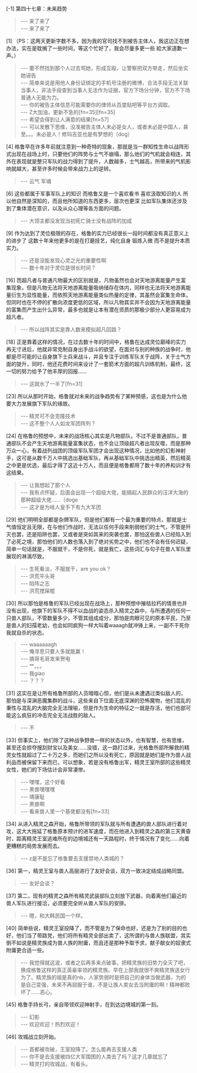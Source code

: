
[-1] 第四十七章：未来趋势
>--- 来了来了<br>
>--- 来了来了<br>

[1] （PS：这两天更新字数不多，因为我的官司找不到被告主体人，我这边正在想办法，实在是耽搁了一些时间，等这个忙好了，我会尽量多更一些 給大家道歉一声。）
>--- 要不然找到那个人过去骂她，形成互殴，让警察把双方带走，然后坐实她诬告<br>
>--- 简单来说是用他人身份证绑定的手机号注册的微博，合法手段无法关联当事人，非法手段查到当事人无法作为证据，官方下场分分钟，官方不下场普通人无能为力。<br>
>--- 你的被告主体信息可能需要你的律师从百度贴吧等平台方调取。<br>
>--- Z大加油，更新不急的[fn=35][fn=35]<br>
>--- 希望会得到让人满意的结果[fn=57]<br>
>--- 可以发散下思维，没准被告主体人未必是女人，或者未必是中国人，甚至。。。未必是人！修玛吉亚也是有梦想的（dog）<br>

[4] 格鲁早在许多年前就注意到一种奇特的现象，那就是当一群知性生命以战阵形式出现在战场上时，只要他们的阵势与士气不崩塌，那么他们的气机就会相连，其外在表现就是整只军队的战力得到了提升，人数越多，士气越高，所带来的气机影响就越大，甚至许多时候会带来战力上的逆转。
>--- 云气 军魂<br>

[6] 这些都属于军事军队上的知识 而格鲁又是一个喜欢看书 喜欢汲取知识的人 所以他自然是深知的，而且他所知道的东西更多，层次也更深 比如军队集体还涉及到了集体潜在意识，以及从众心理等各方面的问题。
>--- 大领主都没发现当初死亡骑士没有战阵的加成<br>

[9] 作为达到了灵位极限的存在，格鲁的实力已经很长一段时间都没有真正意义上的进步了 这数十年来他更多的是在打磨技艺，纯化自身 锻炼入微 而不是提升本质实力。
>--- 还是没能发现心灵之光的重要性啊<br>
>--- 数十年对于灵位是很长时间？<br>

[16] 而超凡者与普通凡物最大的区别就是，凡物虽然也会对天地游离能量产生富集现象，但是凡物无法将天地游离能量吸纳储存在体内，同样也无法将天地游离能量衍生为显性能量，而依照天地游离能量类似热量的定律，其虽然会富集生命体，但同时也在不停的扩散向浓度更低的区域，所以凡物其实并不会因为天地游离能量的富集而产生出什么异常，最多也就是让本有潜在资质的那极少部分人更容易成为超凡者。
>--- 所以战阵其实是靠人数来模拟超凡回路？<br>

[18] 正是靠着这样的情况，在过去数十年的时间中，格鲁在达成灵位巅峰的实力再无寸进后，他就非常克制自身出手战斗的欲望，在面对与别的种族的战争时，他都是尽可能的让自身旗下士兵来战斗，并且专注于训练军队关于战阵，关于士气方面的提升，同时，他还花费时间来设计了一套箭术方面的超凡训练机制，最终，这一切的努力给予了他丰厚的回报……
>--- 这就水了一半了[fn=31]<br>

[23] 所以从那时开始，格鲁就对未来的战争趋势有了某种预感，这也是为什么他要大力发展旗下军队的缘故。
>--- 精灵可不会克隆技术<br>
>--- 这不整个人人如龙军团阵列？<br>

[24] 在格鲁的预想中，未来的战场核心其实是凡物部队，不过不是普通部队，普通部队不会产生天地游离能量富集状态，也不会让顶级超凡者出现反噬，而是那种万众一心，有着战列战团的顶级军队军团才会出现这种情况，比如他的幻影神射手，这可是从数千万人中挑选出基础军队，再从基础军队中挑选出精英，然后精英之中更是优选，最后才得了这近十万人，而且便是格鲁都用了数十年的养和训才有这结果。
>--- 让我想起了那个人<br>
>--- 我有点怀疑，后面会出现一个超级大佬，能搞起人民群众的汪洋大海的那种超级大佬……（doge<br>
>--- 这才是为啥人皇手下有九大军团<br>

[29] 他们明明全部都是杂牌军队，但是他们都有一个最为重要的特点，那就是士气值恒定且无限，在与他们作战时，无法以任何手段来削弱他们的士气，不管是歼灭也罢，还是陷阱也罢，又或者是突如其来的突袭也罢，那怕这些兽人已经陷入到了必死之境，那怕他们的人数也落入到了绝对劣势之中，他们也不会有任何迟疑，简单一句话就是，不服就干，不是你死，就是我亡，这些词汇与句子在兽人军队里展现的淋漓尽致。
>--- 生死看淡，不服就干，are you ok？<br>
>--- 洪荒平头哥<br>
>--- 陷阵之志<br>
>--- 洪荒搅屎棍<br>

[30] 所以那怕是格鲁的军队已经出现在战场上，那种预想中摧枯拉朽的情景也并没有出现，他旗下的军队不得不以血战的姿态杀入精灵之森中，与所遭遇的任何一只兽人部队，不管数量多少，不管其组成成分，那怕是肉眼可见的原本平民，乃至是兽人的妇孺老幼，也会如同疯狗一样大叫着waaagh就冲锋上来，一副不干死你我就自杀的状态。
>--- waaaaaagh<br>
>--- 俺寻思只要人多就能赢！<br>
>--- 搞哥毛哥发来贺电<br>
>--- 艹。。。<br>
>--- 我giao<br>
>--- ？？？<br>

[31] 这实在是让所有格鲁所部的人员暗暗心惊，他们是从未遭遇过类似敌人的，那怕是与深渊恶魔集群的战斗，这些来自下位面无底深渊的恐怖魔物，他们混乱的秉性与混乱的大脑完全无法理喻，但是作为生命的特征之一就是存活，他们也部可能这么疯狂的冲击完全无法战胜的敌人。
>--- 不<br>

[33] 但事实上，他们除了这种战争野兽一样的状态以外，也有智慧，也有思维，甚至还会掠夺搜刮财宝以及美女……没错，这一路打过来，光格鲁所部所解救的精灵女性就超过了二十万之多，而她们之所以没有死亡，原因就是她们是作为兽人战利品而被保留下来而已，可以想象，若是没有格鲁出军，精灵王室所部的这些精灵女性，她们的下场估计会非常凄惨。
>--- 嘿嘿，这个好看<br>
>--- 黑兽嘿嘿嘿<br>
>--- 靖康耻<br>
>--- 黑兽啊<br>
>--- 看来兽人里一个基佬都没有[fn=33]<br>

[34] 从进入精灵之森开始，格鲁所带领的军队就与所有遭遇的兽人部队进行着对攻，这大大拖延了格鲁原本预计的进军速度，而在他进入到精灵之森的第三天黄昏时，距离精灵王室逃难所在的边境城还有一天路程时，终于情况有了变化……向着更糟糕的局势发展而去。
>--- z是不是忘了格鲁要去支援禁地人类城的？<br>

[36] 第一，精灵王室与兽人高层进行了友好会谈，双方一致决定结成战略同盟。
>--- 友好会谈？<br>

[37] 第二，现有的精灵之森所有精灵武装部队立刻放下武器，向着离他们最近的兽人军队进行接洽，必须要完全听从兽人军队的安排。
>--- 嗯，和大韩民国一个样。<br>

[40] 简单些说，精灵王室投降了，而不管是为了保命也好，还是为了别的目的也好，他们当了带路党，他们将所有精灵全部出卖了，这所谓的与兽人族联盟，其实倒不如说是精灵族成为兽人族的附庸，而且还是那种予取予求，献子献女的奴隶式附庸更合适一些。
>--- 我觉得就这波，或者之后再多来点破事，把精灵族的旧势力全灭了吧，换成格鲁这样的真正英豪率领的精灵族。早在上部我就很不爽精灵族送女行为了。精灵族的祖是真的nb，人家势弱时是把自己的身体当做武器，为的是自己变强，未来不再屈服于谁，不是让族人卖女去当附庸的啊！精神都败坏了……恶心。<br>

[45] 格鲁手持长弓，亲自带领欢迎神射手，在到达边境城的第一刻。
>--- 幻影<br>
>--- 欢迎欢迎！热烈欢迎！<br>

[46] 攻城战立刻开始。
>--- 首都被攻破，王室投降了。怎么能再去支援人类<br>
>--- 你不是去支援被四亿大军围困的人类去了吗？这才几章就忘了<br>
>--- 精灵打的攻城战，有看头。<br>
